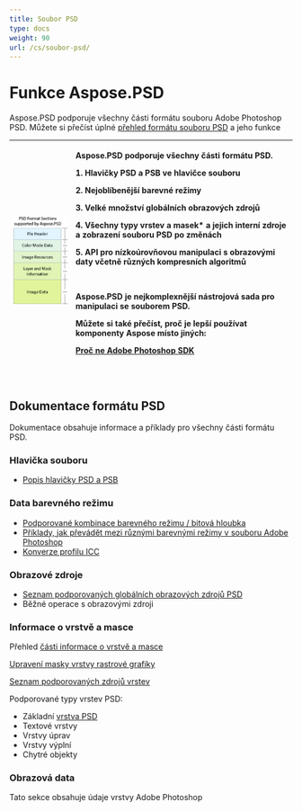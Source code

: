 ```yaml
---
title: Soubor PSD
type: docs
weight: 90
url: /cs/soubor-psd/
---
```


# **Funkce Aspose.PSD**
Aspose.PSD podporuje všechny části formátu souboru Adobe Photoshop PSD. Můžete si přečíst úplné [přehled formátu souboru PSD](/psd/cs/přehled-formátu-psd/) a jeho funkce



|![todo:image_alt_text](psd-file_1.png)|<p>Aspose.PSD podporuje všechny části formátu PSD.</p><p>1. Hlavičky PSD a PSB ve hlavičce souboru</p><p>2. Nejoblíbenější barevné režimy</p><p>3. Velké množství globálních obrazových zdrojů</p><p>4. Všechny typy vrstev a masek* a jejich interní zdroje a zobrazení souboru PSD po změnách</p><p>5. API pro nízkoúrovňovou manipulaci s obrazovými daty včetně různých kompresních algoritmů</p><p> </p><p>Aspose.PSD je nejkomplexnější nástrojová sada pro manipulaci se souborem PSD.</p><p>Můžete si také přečíst, proč je lepší používat komponenty Aspose místo jiných:</p><p>[Proč ne Adobe Photoshop SDK](/psd/cs/proč-ne-adobe-photoshop-sdk-html/)</p><p> </p>|
| :- | :- |
## **Dokumentace formátu PSD**
Dokumentace obsahuje informace a příklady pro všechny části formátu PSD.
### **Hlavička souboru**
- [Popis hlavičky PSD a PSB](/psd/cs/popis-hlavičky-psd-a-psb-souboru/)
### **Data barevného režimu**
- [Podporované kombinace barevného režimu / bitová hloubka](/psd/cs/podporované-kombinace-barevného-režimu-a-bitové-hloubky-ve-formátu-psd/)
- [Příklady, jak převádět mezi různými barevnými režimy v souboru Adobe Photoshop](/psd/cs/psd-konverze-mezi-různými-barevnými-režimy/)
- [Konverze profilu ICC](https://docs.aspose.com/display/psdjava/Převod+barevné+prostorové+řízení+pro+JPEG+prostřednictvím+profilů+ICC)
### **Obrazové zdroje**
- [Seznam podporovaných globálních obrazových zdrojů PSD](/psd/cs/seznam-podporovaných-globálních-obrazových-zdrojů-psd/)
- Běžné operace s obrazovými zdroji
### **Informace o vrstvě a masce**
Přehled [části informace o vrstvě a masce](/psd/cs/vrstvy-a-informace-o-masce-část-html/)

[Upravení masky vrstvy rastrové grafiky](/psd/cs/upravení-rastrové-vrstvy-masky-ve-souboru-psd-pomocí-api/)

[Seznam podporovaných zdrojů vrstev](/psd/cs/seznam-zdrojů-vrstev-psd/)

Podporované typy vrstev PSD:

- Základní [vrstva PSD](/psd/cs/vrstva-psd/)
- Textové vrstvy
- Vrstvy úprav
- Vrstvy výplní
- Chytré objekty
### **Obrazová data**
Tato sekce obsahuje údaje vrstvy Adobe Photoshop
